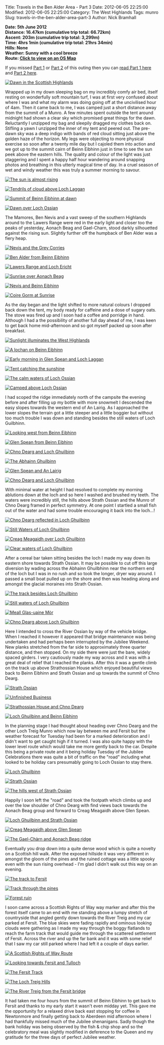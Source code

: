 Title: Travels in the Ben Alder Area - Part 3
Date: 2012-06-05 22:25:00
Modified: 2012-06-05 22:25:00
Category: The West Highlands
Tags: munro
Slug: travels-in-the-ben-alder-area-part-3
Author: Nick Bramhall

**Date: 5th June 2012  
Distance: 16.47km (cumulative trip total: 66.72km)  
Ascent: 203m (cumulative trip total: 3,299m)  
Time: 4hrs 1min (cumulative trip total: 21hrs 34min)  
Hills: None  
Weather: Sunny with a cool breeze  
Route: [Click to view on an OS Map](http://www.invertedworld.co.uk/routes/report-card.php?year=2012&tripid=012)**



If you missed [Part 1](/blog/2012/06/travels-in-the-ben-alder-area-part-1/) or [Part 2](/blog/2012/06/travels-in-the-ben-alder-area-part-2/) of this outing then you can [read Part 1 here](/blog/2012/06/travels-in-the-ben-alder-area-part-1/) and [Part 2 here](/blog/2012/06/travels-in-the-ben-alder-area-part-2/).



[![Dawn in the Scottish Highlands](http://farm8.static.flickr.com/7236/7379496578_beac9ba909_c.jpg)](http://www.flickr.com/photos/53725815@N00/7379496578)



Wrapped up in my down sleeping bag on my incredibly comfy air bed, itself resting on wonderfully soft mountain turf, I was at first very confused about where I was and what my alarm was doing going off at the uncivilised hour of 4am. Then it came back to me, I was camped just a short distance away from the summit of a Munro. A few minutes spent outside the tent around midnight had shown a clear sky which promised great things for the dawn. Reluctantly I unzipped my bag and sleepily dragged my clothes back on. Stifling a yawn I unzipped the inner of my tent and peered out. The pre-dawn sky was a deep indigo with bands of red cloud sitting just above the golden haze of the horizon. My legs were objecting to more physical exercise so soon after a twenty mile day but I cajoled them into action and we got up to the summit cairn of Beinn Eibhinn just in time to see the sun peek above the eastern hills. The quality and colour of the light was just staggering and I spent a happy half hour wandering around snapping photos and breathing in this utterly magical time of day. In a cruel season of wet and windy weather this was truly a summer morning to savour.

<!--more-->

[![The sun is almost rising](http://farm6.static.flickr.com/5076/7379527852_5dc7a9b9bb_c.jpg)](http://www.flickr.com/photos/53725815@N00/7379527852)



[![Tendrils of cloud above Loch Laggan](http://farm9.static.flickr.com/8018/7379517224_314f5b3db9_c.jpg)](http://www.flickr.com/photos/53725815@N00/7379517224)



[![Summit of Beinn Eibhinn at dawn](http://farm9.static.flickr.com/8148/7379576896_6a25331e1d_c.jpg)](http://www.flickr.com/photos/53725815@N00/7379576896)



[![Dawn over Loch Ossian](http://farm6.static.flickr.com/5035/7379540036_67636e7e23_c.jpg)](http://www.flickr.com/photos/53725815@N00/7379540036)



The Mamores, Ben Nevis and a vast sweep of the southern Highlands around to the Lawers Range were red in the early light and closer too the peaks of yesterday, Aonach Beag and Gael-Charn, stood darkly silhouetted against the rising sun. Slightly further off the humpback of Ben Alder was a fiery heap.



[![Nevis and the Grey Corries](http://farm8.static.flickr.com/7217/7379598524_8707af44a7_c.jpg)](http://www.flickr.com/photos/53725815@N00/7379598524)



[![Ben Alder from Beinn Eibhinn](http://farm6.static.flickr.com/5334/7379632120_cc7be1b0bd_c.jpg)](http://www.flickr.com/photos/53725815@N00/7379632120)



[![Lawers Range and Loch Ericht](http://farm8.static.flickr.com/7223/7379639838_80ca9fdd1f_c.jpg)](http://www.flickr.com/photos/53725815@N00/7379639838)



[![Sunrise over Aonach Beag](http://farm8.static.flickr.com/7102/7379689696_ba1523081f_c.jpg)](http://www.flickr.com/photos/53725815@N00/7379689696)



[![Nevis and Beinn Eibhinn](http://farm8.static.flickr.com/7227/7379656026_57ebda805f_c.jpg)](http://www.flickr.com/photos/53725815@N00/7379656026)



[![Coire Gorm at Sunrise](http://farm8.static.flickr.com/7076/7379771498_c2a8ac9226_c.jpg)](http://www.flickr.com/photos/53725815@N00/7379771498)



As the day began and the light shifted to more natural colours I dropped back down the tent, my body ready for caffeine and a dose of sugary oats. The stove was fired up and I soon had a coffee and porridge in hand. Although I had a the possibility of another full day ahead of me, I was keen to get back home mid-afternoon and so got myself packed up soon after breakfast.



[![Sunlight illuminates the West Highlands](http://farm8.static.flickr.com/7226/7379708460_31af351ca4_c.jpg)](http://www.flickr.com/photos/53725815@N00/7379708460)



[![A lochan on Beinn Eibhinn](http://farm6.static.flickr.com/5349/7379805374_27bace0a18_c.jpg)](http://www.flickr.com/photos/53725815@N00/7379805374)



[![Early morning in Glen Spean and Loch Laggan](http://farm8.static.flickr.com/7242/7379825612_8c513c58f8_c.jpg)](http://www.flickr.com/photos/53725815@N00/7379825612)



[![Tent catching the sunshine](http://farm8.static.flickr.com/7231/7379851142_8d23cf1bff_c.jpg)](http://www.flickr.com/photos/53725815@N00/7379851142)



[![The calm waters of Loch Ossian](http://farm8.static.flickr.com/7219/7379866520_1a7c979551_c.jpg)](http://www.flickr.com/photos/53725815@N00/7379866520)



[![Camped above Loch Ossian](http://farm6.static.flickr.com/5118/7379886924_bcddb11ffe_c.jpg)](http://www.flickr.com/photos/53725815@N00/7379886924)



I had scoped the ridge immediately north of the campsite the evening before and after filling up my bottle with more snowmelt I descended the easy slopes towards the western end of An Lairig. As I approached the lower slopes the terrain got a little steeper and a little boggier but without too much trouble I was down and standing besides the still waters of Loch Guilbhinn.



[![Looking west from Beinn Eibhinn](http://farm9.static.flickr.com/8143/7379901074_5666139115_c.jpg)](http://www.flickr.com/photos/53725815@N00/7379901074)



[![Glen Spean from Beinn Eibhinn](http://farm8.static.flickr.com/7231/7379929338_707fd04bfb_c.jpg)](http://www.flickr.com/photos/53725815@N00/7379929338)



[![Chno Dearg and Loch Ghuilbinn](http://farm8.static.flickr.com/7084/7379957270_a2ff5e3bd8_c.jpg)](http://www.flickr.com/photos/53725815@N00/7379957270)



[![The Abhainn Ghuilbinn](http://farm8.static.flickr.com/7093/7380002926_b37ae6df48_c.jpg)](http://www.flickr.com/photos/53725815@N00/7380002926)



[![Glen Spean and An Lairig](http://farm6.static.flickr.com/5111/7379988786_e81535c265_c.jpg)](http://www.flickr.com/photos/53725815@N00/7379988786)



[![Chno Dearg and Loch Ghuilbinn](http://farm8.static.flickr.com/7104/7380016960_faca07c468_c.jpg)](http://www.flickr.com/photos/53725815@N00/7380016960)



With minimal water at height I had resolved to complete my morning ablutions down at the loch and so here I washed and brushed my teeth. The waters were incredibly still, the hills above Strath Ossian and the Munro of Chno Dearg framed in perfect symmetry. At one point I startled a small fish out of the water and had some trouble encouraging it back into the loch…! 



[![Chno Dearg reflected in Loch Ghuilbinn](http://farm8.staticflickr.com/7093/7380047206_88d414f011_c.jpg)](http://www.flickr.com/photos/53725815@N00/7380047206)



[![Still Waters of Loch Ghuilbinn](http://farm9.staticflickr.com/8153/7342236830_8b0f668c51_c.jpg)](http://www.flickr.com/photos/black_friction/7342236830/)



[![Creag Meagaidh over Loch Ghuilbinn](http://farm6.staticflickr.com/5342/7380090560_e642a9b820_c.jpg)](http://www.flickr.com/photos/53725815@N00/7380090560)



[![Clear waters of Loch Ghuilbinn](http://farm8.staticflickr.com/7104/7380057846_dcf16d65d1_c.jpg)](http://www.flickr.com/photos/53725815@N00/7380057846)



After a cereal bar taken sitting besides the loch I made my way down its eastern shore towards Strath Ossian. It may be possible to cut off this large diversion by wading across the Abhainn Ghuilbhinn near the northern end of the loch but I was in no rush and so took the longer, dryer way around. I passed a small boat pulled up on the shore and then was heading along and amongst the glacial moraines into Strath Ossian.



[![The track besides Loch Ghuilbinn](http://farm9.staticflickr.com/8165/7380107400_cef821f2f1_c.jpg)](http://www.flickr.com/photos/53725815@N00/7380107400)



[![Still waters of Loch Ghuilbinn](http://farm6.staticflickr.com/5071/7380118338_57884f642b_c.jpg)](http://www.flickr.com/photos/53725815@N00/7380118338)



[![Meall Glas-uaine Mòr](http://farm8.staticflickr.com/7103/7380158334_ac250e6670_c.jpg)](http://www.flickr.com/photos/53725815@N00/7380158334)



[![Chno Dearg above Loch Ghuilbinn](http://farm6.staticflickr.com/5311/7380141344_10f7a47775_c.jpg)](http://www.flickr.com/photos/53725815@N00/7380141344)



Here I intended to cross the River Ossian by way of the vehicle bridge. When I reached it however it appeared that bridge maintenance was being undertaken and had perhaps been interrupted by the Jubilee Weekend. New planks stretched from the far side to approximately three quarter distance, and then stopped. On my side there were just the bare, widely spaced girders. I very cautiously made my way across and it was with a great deal of relief that I reached the planks. After this it was a gentle climb on the track up above Strathossian House which enjoyed beautiful views back to Beinn Eibhinn and Strath Ossian and up towards the summit of Chno Dearg.



[![Strath Ossian](http://farm8.staticflickr.com/7081/7380175994_040aa237af_c.jpg)](http://www.flickr.com/photos/53725815@N00/7380175994)



[![Unfinished Business](http://farm8.staticflickr.com/7084/7380198952_1a11375480_c.jpg)](http://www.flickr.com/photos/53725815@N00/7380198952)



[![Strathossian House and Chno Dearg](http://farm9.staticflickr.com/8026/7380216806_c91fc0a572_c.jpg)](http://www.flickr.com/photos/53725815@N00/7380216806)



[![Loch Ghuilbinn and Beinn Eibhinn](http://farm8.staticflickr.com/7220/7380245494_0f06951b74_c.jpg)](http://www.flickr.com/photos/53725815@N00/7380245494)



In the planning stage I had thought about heading over Chno Dearg and the other Loch Treig Munro which now lay between me and Fersit but the weather forecast for Tuesday had been for a marked deterioration and I didn't want to get caught high if it turned. I was also quite happy with the lower level route which would take me more gently back to the car. Despite this being a private route and it being holiday Tuesday of the Jubilee Celebrations there was quite a bit of traffic on the "road" including what looked to be holiday cars presumably going to Loch Ossian to stay there. 



[![Loch Ghuilbinn](http://farm6.staticflickr.com/5458/7380280686_11d272f00e_c.jpg)](http://www.flickr.com/photos/53725815@N00/7380280686)



[![Strath Ossian](http://farm8.staticflickr.com/7082/7380298770_9c5dbf8cc2_c.jpg)](http://www.flickr.com/photos/53725815@N00/7380298770)



[![The hills west of Strath Ossian](http://farm8.staticflickr.com/7083/7380319970_5e78f59718_c.jpg)](http://www.flickr.com/photos/53725815@N00/7380319970)



Happily I soon left the "road" and took the footpath which climbs up and over the low shoulder of Chno Dearg with find views back towards the Aonach Beag group and forward to Creag Meagaidh above Glen Spean.



[![Loch Ghuilbinn and Strath Ossian](http://farm9.staticflickr.com/8167/7380337022_77f5538f72_c.jpg)](http://www.flickr.com/photos/53725815@N00/7380337022)



[![Creag Meagaidh above Glen Spean](http://farm8.staticflickr.com/7212/7380366112_ac410349df_c.jpg)](http://www.flickr.com/photos/53725815@N00/7380366112)



[![The Gael-Chàrn and Aonach Beag ridge](http://farm8.staticflickr.com/7233/7380398654_b2b64bf7dd_c.jpg)](http://www.flickr.com/photos/53725815@N00/7380398654)



Eventually you drop down into a quite dense wood which is quite a novelty on a Scottish hill walk. After the exposed hillside it was very different in amongst the gloom of the pines and the ruined cottage was a little spooky even with the sun rising overhead - I'm glad I didn't walk out this way on an evening.



[![The track to Fersit](http://farm8.staticflickr.com/7098/7380416624_d43f596bf5_c.jpg)](http://www.flickr.com/photos/53725815@N00/7380416624)



[![Track through the pines](http://farm8.staticflickr.com/7222/7380437750_e7e8a0a324_c.jpg)](http://www.flickr.com/photos/53725815@N00/7380437750)



[![Forest ruin](http://farm8.staticflickr.com/7220/7380458436_8db54567c5_c.jpg)](http://www.flickr.com/photos/53725815@N00/7380458436)



I soon came across a Scottish Rights of Way way marker and after this the forest itself came to an end with me standing above a lumpy stretch of countryside that angled gently down towards the River Treig and my car parked at Fersit. The blue skies were fading rapidly and ominous looking clouds were gathering as I made my way through the boggy flatlands to reach the farm track that would guide me through the scattered settlement of Fersit. Across the river and up the far bank and it was with some relief that I saw my car still parked where I had left it a couple of days earlier.



[![A Scottish Rights of Way Route](http://farm9.staticflickr.com/8019/7380476142_d984b4c4b0_c.jpg)](http://www.flickr.com/photos/53725815@N00/7380476142)



[![Looking towards Fersit and Tulloch](http://farm8.staticflickr.com/7102/7380523862_2a8db25b31_c.jpg)](http://www.flickr.com/photos/53725815@N00/7380523862)



[![The Fersit Track](http://farm6.staticflickr.com/5112/7380544028_88a3febff2_c.jpg)](http://www.flickr.com/photos/53725815@N00/7380544028)



[![The Loch Treig Hills](http://farm9.staticflickr.com/8019/7380560904_7eb6586a91_c.jpg)](http://www.flickr.com/photos/53725815@N00/7380560904)



[![The River Treig from the Fersit bridge](http://farm9.staticflickr.com/8018/7380610170_5da0ac3c9f_c.jpg)](http://www.flickr.com/photos/53725815@N00/7380610170)



It had taken me four hours from the summit of Beinn Eibhinn to get back to Fersit and thanks to my early start it wasn't even midday yet. This gave me the opportunity for a relaxed drive back east stopping for coffee in Newtonmore and finally getting back to Aberdeen mid afternoon where I had thankfully missed much of the Jubilee shenanigans. Sadly though the bank holiday was being observed by the fish & chip shop and so the celebratory meal was slightly modified in deference to the Queen and my gratitude for the three days of perfect Jubilee weather.
